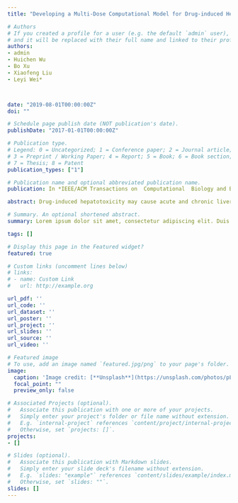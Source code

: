 ```yaml
---
title: "Developing a Multi-Dose Computational Model for Drug-induced Hepatotoxicity Prediction based on Toxicogenomics Data"

# Authors
# If you created a profile for a user (e.g. the default `admin` user), write the username (folder name) here 
# and it will be replaced with their full name and linked to their profile.
authors:
- admin
- Huichen Wu
- Bo Xu
- Xiaofeng Liu
- Leyi Wei*



date: "2019-08-01T00:00:00Z"
doi: ""

# Schedule page publish date (NOT publication's date).
publishDate: "2017-01-01T00:00:00Z"

# Publication type.
# Legend: 0 = Uncategorized; 1 = Conference paper; 2 = Journal article;
# 3 = Preprint / Working Paper; 4 = Report; 5 = Book; 6 = Book section;
# 7 = Thesis; 8 = Patent
publication_types: ["1"]

# Publication name and optional abbreviated publication name.
publication: In *IEEE/ACM Transactions on  Computational  Biology and Bioinformatics*

abstract: Drug-induced hepatotoxicity may cause acute and chronic liver disease, leading to great concern for patient safety. It is also one of the main reasons for drug withdrawal from the market. Toxicogenomics data has been widely used in hepatotoxicity prediction. In our study, we proposed a multi-dose computational model to predict the drug-induced hepatotoxicity based on gene expression and toxicity data. The dose/concentration information after drug treatment is fully utilized in our study based on the dose-response curve, thus a more informative representative of the dose-response relationship is considered. We also proposed a new feature selection method, named MEMO, which is also one important aspect of our multi-dose model in our study, to deal with the high-dimensional toxicogenomics data. We validated the proposed model using the TG-GATEs, which is a large database recording toxicogenomics data from multiple views. The experimental results show that the drug-induced hepatotoxicity can be predicted with high accuracy and efficiency using the proposed predictive model.

# Summary. An optional shortened abstract.
summary: Lorem ipsum dolor sit amet, consectetur adipiscing elit. Duis posuere tellus ac convallis placerat. Proin tincidunt magna sed ex sollicitudin condimentum.

tags: []

# Display this page in the Featured widget?
featured: true

# Custom links (uncomment lines below)
# links:
# - name: Custom Link
#   url: http://example.org

url_pdf: ''
url_code: ''
url_dataset: ''
url_poster: ''
url_project: ''
url_slides: ''
url_source: ''
url_video: ''

# Featured image
# To use, add an image named `featured.jpg/png` to your page's folder. 
image:
  caption: 'Image credit: [**Unsplash**](https://unsplash.com/photos/pLCdAaMFLTE)'
  focal_point: ""
  preview_only: false

# Associated Projects (optional).
#   Associate this publication with one or more of your projects.
#   Simply enter your project's folder or file name without extension.
#   E.g. `internal-project` references `content/project/internal-project/index.md`.
#   Otherwise, set `projects: []`.
projects:
- []

# Slides (optional).
#   Associate this publication with Markdown slides.
#   Simply enter your slide deck's filename without extension.
#   E.g. `slides: "example"` references `content/slides/example/index.md`.
#   Otherwise, set `slides: ""`.
slides: []
---
```


